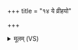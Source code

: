 +++
title = "१४ ये व्रीहयो"

+++
<details><summary>मूलम् (VS)</summary>

ये व्री॒हयो॒ यवा॑ निरु॒प्यन्तें॒ऽशव॑ ए॒व ते ॥
</details>
